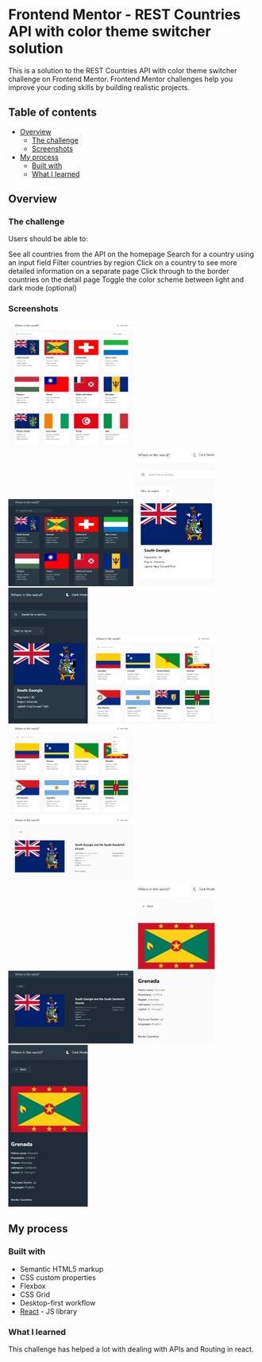 # Frontend Mentor - REST Countries API with color theme switcher solution

This is a solution to the REST Countries API with color theme switcher challenge on Frontend Mentor. Frontend Mentor challenges help you improve your coding skills by building realistic projects.

## Table of contents

- [Overview](#overview)
  - [The challenge](#the-challenge)
  - [Screenshots](#screenshots)
- [My process](#my-process)
  - [Built with](#built-with)
  - [What I learned](#what-i-learned)


## Overview

### The challenge

Users should be able to:

See all countries from the API on the homepage
Search for a country using an input field
Filter countries by region
Click on a country to see more detailed information on a separate page
Click through to the border countries on the detail page
Toggle the color scheme between light and dark mode (optional)


### Screenshots

<img src="./assets/countries.jpeg" alt="screenshot" style="width:50%; height:auto;">
<img src="./assets/darkmode.jpeg" alt="screenshot" style="width:50%; height:auto;">
<img src="./assets/countriesmobile.jpeg" alt="screenshot" style="width:160px; height:278px;">
<img src="./assets/countriesmobiledark.jpeg" alt="screenshot" style="width:160px; height:273px;">
<img src="./assets/search.jpeg" alt="screenshot" style="width:50%; height:auto;">
<img src="./countriesfilter.jpeg" alt="screenshot" style="width:50%; height:auto;">
<img src="./assets/country.jpeg" alt="screenshot" style="width:50%; height:auto;">
<img src="./assets/countrydark.jpeg" alt="screenshot" style="width:50%; height:auto;">
<img src="./assets/countrymobile.jpeg" alt="screenshot" style="width:160px; height:325px;">
<img src="./assets/countrymobiledark.jpeg" alt="screenshot" style="width:160px; height:325px;">




## My process

### Built with

- Semantic HTML5 markup
- CSS custom properties
- Flexbox
- CSS Grid
- Desktop-first workflow
- [React](https://reactjs.org/) - JS library

### What I learned

This challenge has helped a lot with dealing with APIs and Routing in react.
